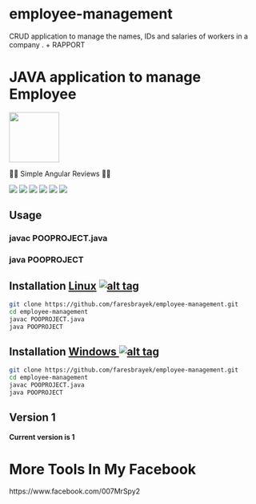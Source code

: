 # employee-management
CRUD application to manage the names, IDs and salaries of workers in a company . + RAPPORT
<h1>JAVA application to manage Employee</h1>
<img src="https://brandslogos.com/wp-content/uploads/images/java-logo-1.png" data-canonical-src="https://brandslogos.com/wp-content/uploads/images/java-logo-1.png" width="100" height="100" >


<p> 🐱‍💻 Simple Angular Reviews  🐱‍💻  </p>


<img src="https://i.ibb.co/jVg16tD/image.png" data-canonical-src="https://i.ibb.co/jVg16tD/image.png" >
<img src="https://i.ibb.co/0frbmkT/image.png" data-canonical-src="https://i.ibb.co/0frbmkT/image.png" border="0">
<img src="https://i.ibb.co/7yWsSSN/image.png" data-canonical-src="https://i.ibb.co/7yWsSSN/image.png" border="0">
<img src="https://i.ibb.co/0tYJT2k/image.png" data-canonical-src="https://i.ibb.co/0tYJT2k/image.png" border="0">
<img src="https://i.ibb.co/Y3Jppxc/image.png" data-canonical-src="https://i.ibb.co/Y3Jppxc/image.png" border="0">
<img src="https://i.ibb.co/dJ9kmc5/image.png" data-canonical-src="https://i.ibb.co/dJ9kmc5/image.png" border="0">


<h2>Usage</h2>
<h3>javac POOPROJECT.java</h3>
<h3>java POOPROJECT</h3>



## Installation [Linux](https://wikipedia.org/wiki/Linux) [![alt tag](http://icons.iconarchive.com/icons/dakirby309/simply-styled/32/OS-Linux-icon.png)](https://fr.wikipedia.org/wiki/Linux)

```bash
git clone https://github.com/faresbrayek/employee-management.git
cd employee-management
javac POOPROJECT.java
java POOPROJECT
```


## Installation [Windows ](https://wikipedia.org/wiki/Microsoft_Windows)[![alt tag](http://icons.iconarchive.com/icons/tatice/cristal-intense/32/Windows-icon.png)](https://fr.wikipedia.org/wiki/Microsoft_Windows)
```bash
git clone https://github.com/faresbrayek/employee-management.git
cd employee-management
javac POOPROJECT.java
java POOPROJECT
```
<h2>Version 1</h2>
<strong>Current version is 1</strong>
<h1>More Tools In My Facebook</h1>
https://www.facebook.com/007MrSpy2
